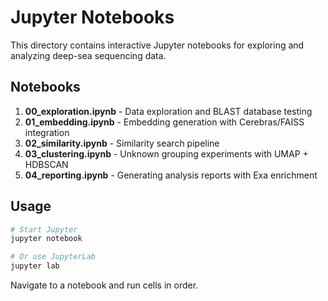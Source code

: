 # Jupyter Notebooks

This directory contains interactive Jupyter notebooks for exploring and analyzing deep-sea sequencing data.

## Notebooks

1. **00_exploration.ipynb** - Data exploration and BLAST database testing
2. **01_embedding.ipynb** - Embedding generation with Cerebras/FAISS integration
3. **02_similarity.ipynb** - Similarity search pipeline
4. **03_clustering.ipynb** - Unknown grouping experiments with UMAP + HDBSCAN
5. **04_reporting.ipynb** - Generating analysis reports with Exa enrichment

## Usage

```bash
# Start Jupyter
jupyter notebook

# Or use JupyterLab
jupyter lab
```

Navigate to a notebook and run cells in order.

